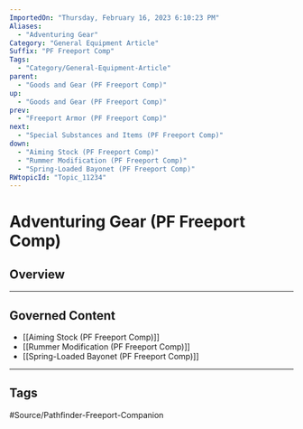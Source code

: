 ```yaml
---
ImportedOn: "Thursday, February 16, 2023 6:10:23 PM"
Aliases:
  - "Adventuring Gear"
Category: "General Equipment Article"
Suffix: "PF Freeport Comp"
Tags:
  - "Category/General-Equipment-Article"
parent:
  - "Goods and Gear (PF Freeport Comp)"
up:
  - "Goods and Gear (PF Freeport Comp)"
prev:
  - "Freeport Armor (PF Freeport Comp)"
next:
  - "Special Substances and Items (PF Freeport Comp)"
down:
  - "Aiming Stock (PF Freeport Comp)"
  - "Rummer Modification (PF Freeport Comp)"
  - "Spring-Loaded Bayonet (PF Freeport Comp)"
RWtopicId: "Topic_11234"
---
```

# Adventuring Gear (PF Freeport Comp)
## Overview
---
## Governed Content
- [[Aiming Stock (PF Freeport Comp)]]
- [[Rummer Modification (PF Freeport Comp)]]
- [[Spring-Loaded Bayonet (PF Freeport Comp)]]


---
## Tags
#Source/Pathfinder-Freeport-Companion

